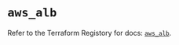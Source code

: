 # `aws_alb`

Refer to the Terraform Registory for docs: [`aws_alb`](https://registry.terraform.io/providers/hashicorp/aws/3.76.1/docs/resources/alb).
